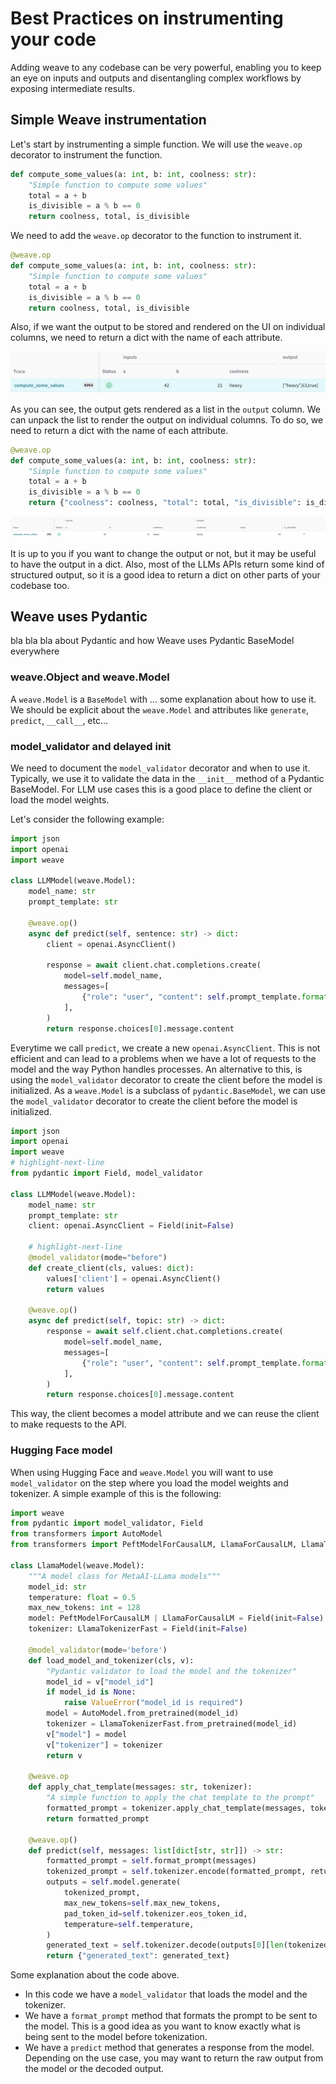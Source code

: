 # Best Practices on instrumenting your code

Adding weave to any codebase can be very powerful, enabling you to keep an eye on inputs and outputs and disentangling complex workflows by exposing intermediate results.

## Simple Weave instrumentation

Let's start by instrumenting a simple function. We will use the `weave.op` decorator to instrument the function.

```python
def compute_some_values(a: int, b: int, coolness: str):
    "Simple function to compute some values"
    total = a + b
    is_divisible = a % b == 0
    return coolness, total, is_divisible
```

We need to add the `weave.op` decorator to the function to instrument it.

```python
@weave.op
def compute_some_values(a: int, b: int, coolness: str):
    "Simple function to compute some values"
    total = a + b
    is_divisible = a % b == 0
    return coolness, total, is_divisible
```

 Also, if we want the output to be stored and rendered on the UI on individual columns, we need to return a dict with the name of each attribute.

 ![](./imgs/simple_trace.png)

 As you can see, the output gets rendered as a list in the `output` column. We can unpack the list to render the output on individual columns. To do so, we need to return a dict with the name of each attribute.


```python
@weave.op
def compute_some_values(a: int, b: int, coolness: str):
    "Simple function to compute some values"
    total = a + b
    is_divisible = a % b == 0
    return {"coolness": coolness, "total": total, "is_divisible": is_divisible}
```
![](./imgs/dict_output_trace.png)

It is up to you if you want to change the output or not, but it may be useful to have the output in a dict. Also, most of the LLMs APIs return some kind of structured output, so it is a good idea to return a dict on other parts of your codebase too.

## Weave uses Pydantic

bla bla bla about Pydantic and how Weave uses Pydantic BaseModel everywhere

### weave.Object and weave.Model

A `weave.Model` is a `BaseModel` with ... some explanation about how to use it. We should be explicit about the `weave.Model` and attributes like `generate`, `predict`, `__call__`, etc...

### model_validator and delayed init

We need to document the `model_validator` decorator and when to use it. Typically, we use it to validate the data in the `__init__` method of a Pydantic BaseModel. For LLM use cases this is a good place to define the client or load the model weights.

Let's consider the following example:

```python
import json
import openai
import weave

class LLMModel(weave.Model):
    model_name: str
    prompt_template: str

    @weave.op()
    async def predict(self, sentence: str) -> dict:
        client = openai.AsyncClient()

        response = await client.chat.completions.create(
            model=self.model_name,
            messages=[
                {"role": "user", "content": self.prompt_template.format(sentence=sentence)}
            ],
        )
        return response.choices[0].message.content
```
Everytime we call `predict`, we create a new `openai.AsyncClient`. This is not efficient and can lead to a problems when we have a lot of requests to the model and the way Python handles processes. An alternative to this, is using the `model_validator` decorator to create the client before the model is initialized. As a `weave.Model` is a subclass of `pydantic.BaseModel`, we can use the `model_validator` decorator to create the client before the model is initialized.

```python
import json
import openai
import weave
# highlight-next-line
from pydantic import Field, model_validator

class LLMModel(weave.Model):
    model_name: str
    prompt_template: str
    client: openai.AsyncClient = Field(init=False)
    
    # highlight-next-line
    @model_validator(mode="before")
    def create_client(cls, values: dict):
        values['client'] = openai.AsyncClient()
        return values
    
    @weave.op()
    async def predict(self, topic: str) -> dict:
        response = await self.client.chat.completions.create(
            model=self.model_name,
            messages=[
                {"role": "user", "content": self.prompt_template.format(topic=topic)}
            ],
        )
        return response.choices[0].message.content
```
This way, the client becomes a model attribute and we can reuse the client to make requests to the API.

### Hugging Face model

When using Hugging Face and `weave.Model` you will want to use `model_validator` on the step where you load the model weights and tokenizer. A simple example of this is the following:

```python
import weave
from pydantic import model_validator, Field
from transformers import AutoModel
from transformers import PeftModelForCausalLM, LlamaForCausalLM, LlamaTokenizerFast

class LlamaModel(weave.Model):
    """A model class for MetaAI-LLama models"""
    model_id: str
    temperature: float = 0.5
    max_new_tokens: int = 128
    model: PeftModelForCausalLM | LlamaForCausalLM = Field(init=False)
    tokenizer: LlamaTokenizerFast = Field(init=False)

    @model_validator(mode='before')
    def load_model_and_tokenizer(cls, v):
        "Pydantic validator to load the model and the tokenizer"
        model_id = v["model_id"]
        if model_id is None:
            raise ValueError("model_id is required")
        model = AutoModel.from_pretrained(model_id)
        tokenizer = LlamaTokenizerFast.from_pretrained(model_id)
        v["model"] = model
        v["tokenizer"] = tokenizer
        return v

    @weave.op
    def apply_chat_template(messages: str, tokenizer):
        "A simple function to apply the chat template to the prompt"
        formatted_prompt = tokenizer.apply_chat_template(messages, tokenize=False)
        return formatted_prompt

    @weave.op()
    def predict(self, messages: list[dict[str, str]]) -> str:
        formatted_prompt = self.format_prompt(messages)
        tokenized_prompt = self.tokenizer.encode(formatted_prompt, return_tensors="pt").to(self.model.device)
        outputs = self.model.generate(
            tokenized_prompt,
            max_new_tokens=self.max_new_tokens,
            pad_token_id=self.tokenizer.eos_token_id,
            temperature=self.temperature,
        )
        generated_text = self.tokenizer.decode(outputs[0][len(tokenized_prompt[0]):], skip_special_tokens=True)
        return {"generated_text": generated_text}
```
Some explanation about the code above.
- In this code we have a `model_validator` that loads the model and the tokenizer.
- We have a `format_prompt` method that formats the prompt to be sent to the model. This is a good idea as you want to know exactly what is being sent to the model before tokenization.
- We have a `predict` method that generates a response from the model. Depending on the use case, you may want to return the raw output from the model or the decoded output.


